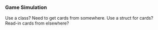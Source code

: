 ### Game Simulation
Use a class?
Need to get cards from somewhere.
Use a struct for cards?
Read-in cards from elsewhere?